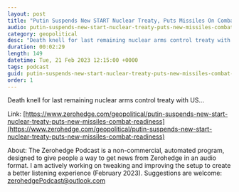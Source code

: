 ```yaml
---
layout: post
title: "Putin Suspends New START Nuclear Treaty, Puts Missiles On Combat Readiness"
audio: putin-suspends-new-start-nuclear-treaty-puts-new-missiles-combat-readiness-0
category: geopolitical
desc: "Death knell for last remaining nuclear arms control treaty with US..."
duration: 00:02:29
length: 149
datetime: Tue, 21 Feb 2023 12:15:00 +0000
tags: podcast
guid: putin-suspends-new-start-nuclear-treaty-puts-new-missiles-combat-readiness-0
order: 1
---
```

Death knell for last remaining nuclear arms control treaty with US...

Link: [https://www.zerohedge.com/geopolitical/putin-suspends-new-start-nuclear-treaty-puts-new-missiles-combat-readiness](https://www.zerohedge.com/geopolitical/putin-suspends-new-start-nuclear-treaty-puts-new-missiles-combat-readiness)

About: The Zerohedge Podcast is a non-commercial, automated program, designed to give people a way to get news from Zerohedge in an audio format.  I am actively working on tweaking and improving the setup to create a better listening experience (February 2023).  Suggestions are welcome: [zerohedgePodcast@outlook.com](mailto:zerohedgePodcast@outlook.com)